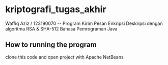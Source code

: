 # kriptografi_tugas_akhir
 
 Waffiq Aziz / 123190070 --
 Program Kirim Pesan Enkripsi Deskripsi dengan algoritma RSA & SHA-512
 Bahasa Pemrograman Java

## How to running the program
clone this code and open project with Apache NetBeans
